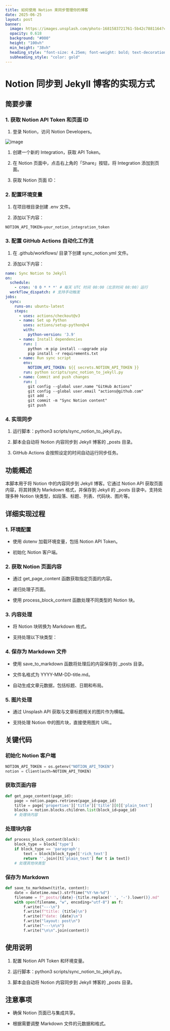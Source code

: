 ```yaml
---
title: 如何使用 Notion 来同步管理你的博客
date: 2025-06-25
layout: post
banner:
  image: https://images.unsplash.com/photo-1681583721761-5b42c7881164?crop=entropy&cs=tinysrgb&fit=max&fm=jpg&ixid=M3w2OTIwMzJ8MHwxfHJhbmRvbXx8fHx8fHx8fDE3NTA4ODMxMzh8&ixlib=rb-4.1.0&q=80&w=1080
  opacity: 0.618
  background: "#000"
  height: "100vh"
  min_height: "38vh"
  heading_style: "font-size: 4.25em; font-weight: bold; text-decoration: underline"
  subheading_style: "color: gold"
---
```


# Notion 同步到 Jekyll 博客的实现方式

## 简要步骤

### 1. 获取 Notion API Token 和页面 ID

1. 登录 Notion，访问 Notion Developers。

![image](https://prod-files-secure.s3.us-west-2.amazonaws.com/a7a0cc5a-89b9-4cda-8686-1fba0ca52f40/d19c1afe-dea5-4312-9333-786b0ba83054/image.png?X-Amz-Algorithm=AWS4-HMAC-SHA256&X-Amz-Content-Sha256=UNSIGNED-PAYLOAD&X-Amz-Credential=ASIAZI2LB4666E3IPYON%2F20250625%2Fus-west-2%2Fs3%2Faws4_request&X-Amz-Date=20250625T202538Z&X-Amz-Expires=3600&X-Amz-Security-Token=IQoJb3JpZ2luX2VjEFMaCXVzLXdlc3QtMiJHMEUCIHhAt%2BqMEphorYQxIIegOrSs29GZTcQqjyTKcqX%2FtczkAiEA94X%2BM6J838ZyBWoVdJQNyNTWsulXxAu6S8uWk6JIDiwq%2FwMITBAAGgw2Mzc0MjMxODM4MDUiDN9xW9Qtp4ospaB6HSrcA5DtDyBZgvZ7bs%2FwCmgmBBLtBYi%2BVfuWm3XDzEqgngp8zJX6nITf6iiDFldUsihANK6UhgrVCU8tk2z00Mvq9fTuUBcvM%2FCSir19qgrBx6VctiTa7geMzvVTpqR%2FAXqQ6TiPPGey7wMTdctNfp1dIGv7csdAKG4aXg0CmFNnJXEXKDOT%2FJyBa%2BctyqTQoVhBkM3XVfvCZpzi1J%2BwsX9J8roDlB8abWytx8AojFKmCp0pzq1A6ch%2BMOResMG%2B7LCSCwcRreADsucOyX%2FAbQmzSXXNeR3ELkbcjAzoc8loaB6L45d06r14V4w2FwYORfWf3ACFhYu%2FOyNC9FDO8OviPO6R6FO%2Fx3EGzvERaURuLXMqX4uv3SzeZ5szQQy0EHetbj869vLeXrY0dw1D3jYlT6%2BAOZWkRD5NS4u0AH0hCTJPAcy3%2BNq7B384xqV%2B6qG%2FNovVsK%2BlLFZMBm6YzOFATnS%2BNkerYTIkglvdcidW1j3d2EE22iFnIOnphTarNhMtonTxfolLwWsVgguAlzvullmnwXCVh3NkAjI21AWuIPwqSWApYdOooEuvGCQeZkJXZdNK3%2Bjii1E71alZwgES1AOKg2fTVQnJc6DIxQjOFRjftdWLKoY2yRBmO%2B6vMMGN8cIGOqUBesjJH29evu62UC3C6gl6WG1RUKt8qJNjy1DVDu03g1%2B4rfWTlI95RBxb3HFRMuZ3siNXd2ucHRUIWh8Az4nQMYhlM6blBsyfD0hE1fo10x5FjLASCTyfmMq3ymkyLfiskBt6qE4rThNVEE06SPEPMny%2B57CE5crsSI0rZxjc7c6AMr3BjuXE3FVeEkXUjVlMeOgZky%2Bk0%2B1f2fsC03wuNHmcxKAf&X-Amz-Signature=59f34cb8a5eaa60b9ed9ee1afc3d1f903e5a279a4d3206b7430697f5a37fe17a&X-Amz-SignedHeaders=host&x-amz-checksum-mode=ENABLED&x-id=GetObject)

1. 创建一个新的 Integration，获取 API Token。

1. 在 Notion 页面中，点击右上角的「Share」按钮，将 Integration 添加到页面。

1. 获取 Notion 页面 ID：


### 2. 配置环境变量

1. 在项目根目录创建 .env 文件。

1. 添加以下内容：

```javascript
NOTION_API_TOKEN=your_notion_integration_token
```

### 3. 配置 GitHub Actions 自动化工作流

1. 在 .github/workflows/ 目录下创建 sync_notion.yml 文件。

1. 添加以下内容：

```yaml
name: Sync Notion to Jekyll
on:
  schedule:
    - cron: '0 0 * * *' # 每天 UTC 时间 00:00（北京时间 08:00）运行
  workflow_dispatch: # 支持手动触发
jobs:
  sync:
    runs-on: ubuntu-latest
    steps:
      - uses: actions/checkout@v3
      - name: Set up Python
        uses: actions/setup-python@v4
        with:
          python-version: '3.9'
      - name: Install dependencies
        run: |
          python -m pip install --upgrade pip
          pip install -r requirements.txt
      - name: Run sync script
        env:
          NOTION_API_TOKEN: ${{ secrets.NOTION_API_TOKEN }}
        run: python scripts/sync_notion_to_jekyll.py
      - name: Commit and push changes
        run: |
          git config --global user.name "GitHub Actions"
          git config --global user.email "actions@github.com"
          git add .
          git commit -m "Sync Notion content"
          git push
```

### 4. 实现同步

1. 运行脚本：python3 scripts/sync_notion_to_jekyll.py。

1. 脚本会自动将 Notion 内容同步到 Jekyll 博客的 _posts 目录。

1. GitHub Actions 会按照设定的时间自动运行同步任务。

## 功能概述

本脚本用于将 Notion 中的内容同步到 Jekyll 博客。它通过 Notion API 获取页面内容，将其转换为 Markdown 格式，并保存到 Jekyll 的 _posts 目录中。支持处理多种 Notion 块类型，如段落、标题、列表、代码块、图片等。

## 详细实现过程

### 1. 环境配置

- 使用 dotenv 加载环境变量，包括 Notion API Token。

- 初始化 Notion 客户端。

### 2. 获取 Notion 页面内容

- 通过 get_page_content 函数获取指定页面的内容。

- 递归处理子页面。

- 使用 process_block_content 函数处理不同类型的 Notion 块。

### 3. 内容处理

- 将 Notion 块转换为 Markdown 格式。

- 支持处理以下块类型：


### 4. 保存为 Markdown 文件

- 使用 save_to_markdown 函数将处理后的内容保存到 _posts 目录。

- 文件名格式为 YYYY-MM-DD-title.md。

- 自动生成文章元数据，包括标题、日期和布局。

### 5. 图片处理

- 通过 Unsplash API 获取与文章标题相关的图片作为横幅。

- 支持处理 Notion 中的图片块，直接使用图片 URL。

## 关键代码

### 初始化 Notion 客户端

```python
NOTION_API_TOKEN = os.getenv("NOTION_API_TOKEN")
notion = Client(auth=NOTION_API_TOKEN)
```

### 获取页面内容

```python
def get_page_content(page_id):
    page = notion.pages.retrieve(page_id=page_id)
    title = page['properties']['title']['title'][0]['plain_text']
    blocks = notion.blocks.children.list(block_id=page_id)
    # 处理块内容
```

### 处理块内容

```python
def process_block_content(block):
    block_type = block['type']
    if block_type == 'paragraph':
        text = block[block_type]['rich_text']
        return ''.join([t['plain_text'] for t in text])
    # 处理其他块类型
```

### 保存为 Markdown

```python
def save_to_markdown(title, content):
    date = datetime.now().strftime("%Y-%m-%d")
    filename = f"_posts/{date}-{title.replace(' ', '-').lower()}.md"
    with open(filename, "w", encoding="utf-8") as f:
        f.write("---\n")
        f.write(f"title: {title}\n")
        f.write(f"date: {date}\n")
        f.write("layout: post\n")
        f.write("---\n\n")
        f.write("\n\n".join(content))
```

## 使用说明

1. 配置 Notion API Token 和环境变量。

1. 运行脚本：python3 scripts/sync_notion_to_jekyll.py。

1. 脚本会自动将 Notion 内容同步到 Jekyll 博客的 _posts 目录。

## 注意事项

- 确保 Notion 页面已与集成共享。

- 根据需要调整 Markdown 文件的元数据和格式。